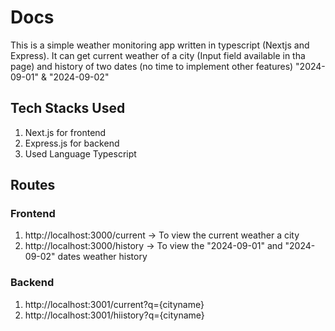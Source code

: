 # Docs

This is a simple weather monitoring app written in typescript (Nextjs and Express).
It can get current weather of a city (Input field available in tha page) and history of two dates (no time to implement other features) "2024-09-01" & "2024-09-02"

## Tech Stacks Used

1. Next.js for frontend
2. Express.js for backend
3. Used Language Typescript

## Routes 

### Frontend
1. http://localhost:3000/current -> To view the current weather a city
2. http://localhost:3000/history -> To view the "2024-09-01" and "2024-09-02" dates weather history

### Backend
1. http://localhost:3001/current?q={cityname}
2. http://localhost:3001/hiistory?q={cityname}
